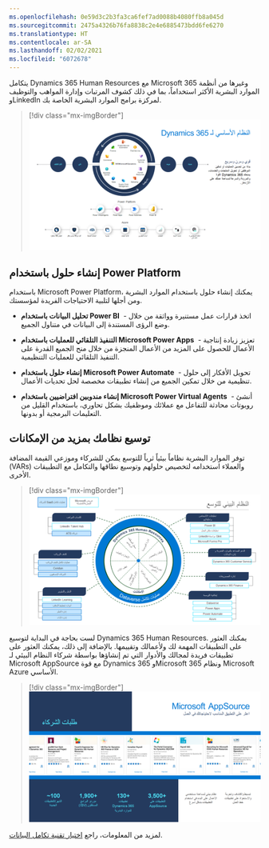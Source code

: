 ```yaml
---
ms.openlocfilehash: 0e59d3c2b3fa3ca6fef7ad0088b4080ffb8a045d
ms.sourcegitcommit: 2475a4326b76fa8838c2e4e6885473bdd6fe6270
ms.translationtype: HT
ms.contentlocale: ar-SA
ms.lasthandoff: 02/02/2021
ms.locfileid: "6072678"
---
```

يتكامل Dynamics 365 Human Resources مع Microsoft 365 وغيرها من أنظمة الموارد البشرية الأكثر استخداماً، بما في ذلك كشوف المرتبات وإدارة المواهب والتوظيف وLinkedIn لمركزة برامج الموارد البشرية الخاصة بك.

> [!div class="mx-imgBorder"]
> [![رسم توضيحي للنظام الأساسي لـ Dynamics 365.](../media/platform-c.png)](../media/platform-c.png#lightbox)

## <a name="create-solutions-with-power-platform"></a>إنشاء حلول باستخدام Power Platform

باستخدام Microsoft Power Platform، يمكنك إنشاء حلول باستخدام الموارد البشرية ومن أجلها لتلبية الاحتياجات الفريدة لمؤسستك.

-   **تحليل البيانات باستخدام Power BI**  - اتخذ قرارات عمل مستنيرة وواثقة من خلال وضع الرؤى المستندة إلى البيانات في متناول الجميع.

-   **التنفيذ التلقائي للعمليات باستخدام Microsoft Power Apps**  - تعزيز زيادة إنتاجية الأعمال للحصول على المزيد من الأعمال المنجزة من خلال منح الجميع القدرة على التنفيذ التلقائي للعمليات التنظيمية.

-   **إنشاء حلول باستخدام Microsoft Power Automate**  - تحويل الأفكار إلى حلول تنظيمية من خلال تمكين الجميع من إنشاء تطبيقات مخصصة لحل تحديات الأعمال.

-   **إنشاء مندوبين افتراضيين باستخدام Microsoft Power Virtual Agents**  - أنشئ روبوتات محادثة للتفاعل مع عملائك وموظفيك بشكل تحاوري، باستخدام القليل من التعليمات البرمجية أو بدونها.

## <a name="extend-your-system-with-more-capabilities"></a>توسيع نظامك بمزيد من الإمكانات

توفر الموارد البشرية نظاماً بيئياً ثرياً للتوسع يمكن للشركاء وموزعي القيمة المضافة (VARs) والعملاء استخدامه لتخصيص حلولهم وتوسيع نطاقها والتكامل مع التطبيقات الأخرى.

> [!div class="mx-imgBorder"]
> [![Dynamics 365 Human Resourcesالنظم البيئي للتوسع.](../media/extensibility-ecosystem-c.png)](../media/extensibility-ecosystem-c.png#lightbox)

لست بحاجة في البداية لتوسيع Dynamics 365 Human Resources. يمكنك العثور على التطبيقات المهمة لك ولأعمالك وتقييمها. بالإضافة إلى ذلك، يمكنك العثور على تطبيقات فريدة لمجالك والأدوار التي تم إنشاؤها بواسطة شركاء النظام البيئي لـ Microsoft AppSource مع قوة Dynamics 365 وMicrosoft 365 ونظام Microsoft Azure الأساسي.

> [!div class="mx-imgBorder"]
> [![مثال على تطبيقات شركاء Microsoft AppSource للموارد البشرية](../media/partner-apps-ss.png)](../media/partner-apps-ss.png#lightbox)

لمزيد من المعلومات، راجع [اختيار تقنية تكامل البيانات](https://docs.microsoft.com/dynamics365/human-resources/hr-admin-integration-choose-technology/?azure-portal=true).
